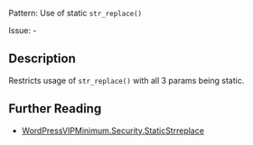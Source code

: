 Pattern: Use of static `str_replace()`

Issue: -

## Description

Restricts usage of `str_replace()` with all 3 params being static.

## Further Reading

* [WordPressVIPMinimum.Security.StaticStrreplace](https://github.com/Automattic/VIP-Coding-Standards/tree/develop/WordPressVIPMinimum/Sniffs/Security/StaticStrreplaceSniff.php)